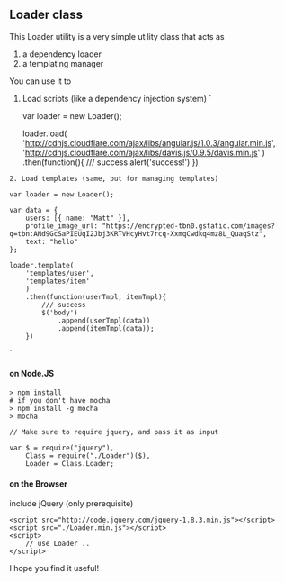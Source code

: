 ## Loader class

This Loader utility is a very simple utility class that acts as

1. a dependency loader
2. a templating manager

You can use it to

1. Load scripts (like a dependency injection system)
`

	var loader = new Loader();
	
	loader.load(
		'http://cdnjs.cloudflare.com/ajax/libs/angular.js/1.0.3/angular.min.js',
		'http://cdnjs.cloudflare.com/ajax/libs/davis.js/0.9.5/davis.min.js'
		)
		.then(function(){
			/// success
			alert('success!')
		})

`
2. Load templates (same, but for managing templates)
`

	var loader = new Loader();

	var data = {
		users: [{ name: "Matt" }],
		profile_image_url: "https://encrypted-tbn0.gstatic.com/images?q=tbn:ANd9GcSaPIEUqI2Jbj3KRTVHcyHvt7rcq-XxmqCwdkq4mz8L_QuaqStz", 
		text: "hello"
	};
	
	loader.template(
		'templates/user',
		'templates/item'
		)
		.then(function(userTmpl, itemTmpl){
			/// success
			$('body')
				.append(userTmpl(data))
				.append(itemTmpl(data));
		})

`
#### on Node.JS

	> npm install
	# if you don't have mocha
	> npm install -g mocha 
	> mocha

	// Make sure to require jquery, and pass it as input

	var $ = require("jquery"),
		Class = require("./Loader")($),
		Loader = Class.Loader;

#### on the Browser

include jQuery (only prerequisite)

	<script src="http://code.jquery.com/jquery-1.8.3.min.js"></script>
	<script src="./Loader.min.js"></script>
	<script>
		// use Loader ..
	</script>

I hope you find it useful!